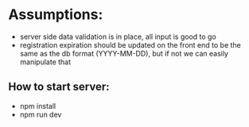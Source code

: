 # Assumptions:

- server side data validation is in place, all input is good to go
- registration expiration should be updated on the front end to be the same as the db format (YYYY-MM-DD), but if not we can easily manipulate that

## How to start server:

- npm install
- npm run dev
